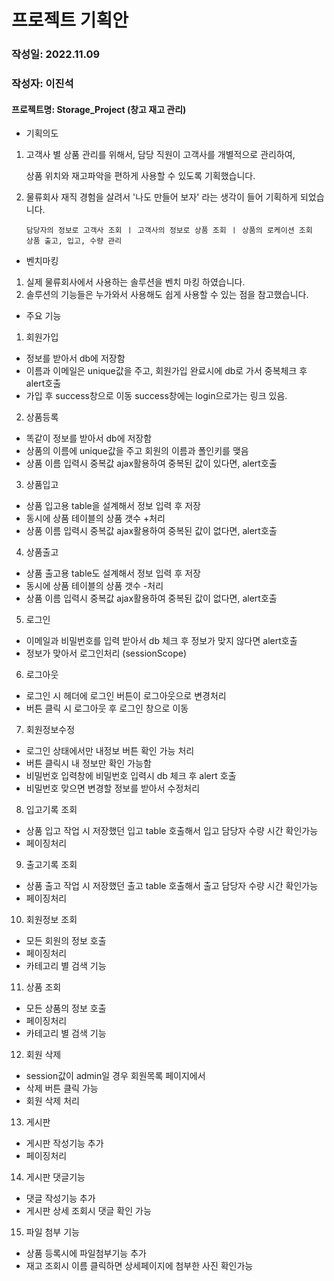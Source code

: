 # 프로젝트 기획안

### 작성일: 2022.11.09
### 작성자: 이진석


#### 프로젝트명: Storage_Project (창고 재고 관리)
- 기획의도

1. 고객사 별 상품 관리를 위해서, 담당 직원이 고객사를 개별적으로 관리하여,

   상품 위치와 재고파악을 편하게 사용할 수 있도록 기획했습니다.


2. 물류회사 재직 경험을 살려서 '나도 만들어 보자' 라는 생각이 들어 기획하게 되었습니다.





       담당자의 정보로 고객사 조회 ㅣ 고객사의 정보로 상품 조회 ㅣ 상품의 로케이션 조회 
       상품 출고, 입고, 수량 관리 

- 벤치마킹

1. 실제 물류회사에서 사용하는 솔루션을 벤치 마킹 하였습니다.
2. 솔루션의 기능들은 누가와서 사용해도 쉽게 사용할 수 있는 점을 참고했습니다.


- 주요 기능

1. 회원가입 
- 정보를 받아서 db에 저장함 
- 이름과 이메일은 unique값을 주고, 회원가입 완료시에 db로 가서 중복체크 후 alert호출
- 가입 후 success창으로 이동 success창에는 login으로가는 링크 있음.
2. 상품등록
- 똑같이 정보를 받아서 db에 저장함
- 상품의 이름에 unique값을 주고 회원의 이름과 폴인키를 맺음
- 상품 이름 입력시 중복값 ajax활용하여 중복된 값이 있다면, alert호출 
3. 상품입고 
- 상품 입고용 table을 설계해서 정보 입력 후 저장
- 동시에 상품 테이블의 상품 갯수 +처리
- 상품 이름 입력시 중복값 ajax활용하여 중복된 값이 없다면, alert호출
4. 상품출고
- 상품 출고용 table도 설계해서 정보 입력 후 저장
- 동시에 상품 테이블의 상품 갯수 -처리
- 상품 이름 입력시 중복값 ajax활용하여 중복된 값이 없다면, alert호출
5. 로그인
- 이메일과 비밀번호를 입력 받아서 db 체크 후 정보가 맞지 않다면 alert호출
- 정보가 맞아서 로그인처리 (sessionScope)
6. 로그아웃
- 로그인 시 헤더에 로그인 버튼이 로그아웃으로 변경처리 
- 버튼 클릭 시 로그아웃 후 로그인 창으로 이동 
7. 회원정보수정 
- 로그인 상태에서만 내정보 버튼 확인 가능 처리 
- 버튼 클릭시 내 정보만 확인 가능함
- 비밀번호 입력창에 비밀번호 입력시 db 체크 후 alert 호출 
- 비밀번호 맞으면 변경할 정보를 받아서 수정처리 
8. 입고기록 조회 
- 상품 입고 작업 시 저장했던 입고 table 호출해서 입고 담당자 수량 시간 확인가능
- 페이징처리 
9. 출고기록 조회
- 상품 출고 작업 시 저장했던 출고 table 호출해서 출고 담당자 수량 시간 확인가능
- 페이징처리
10. 회원정보 조회
- 모든 회원의 정보 호출 
- 페이징처리
- 카테고리 별 검색 기능 
11. 상품 조회
- 모든 상품의 정보 호출
- 페이징처리
- 카테고리 별 검색 기능
12. 회원 삭제 
- session값이 admin일 경우 회원목록 페이지에서 
- 삭제 버튼 클릭 가능 
- 회원 삭제 처리 
13. 게시판 
- 게시판 작성기능 추가
- 페이징처리 
14. 게시판 댓글기능
- 댓글 작성기능 추가 
- 게시판 상세 조회시 댓글 확인 가능
15. 파일 첨부 기능 
- 상품 등록시에 파일첨부기능 추가 
- 재고 조회시 이름 클릭하면 상세페이지에 첨부한 사진 확인가능



